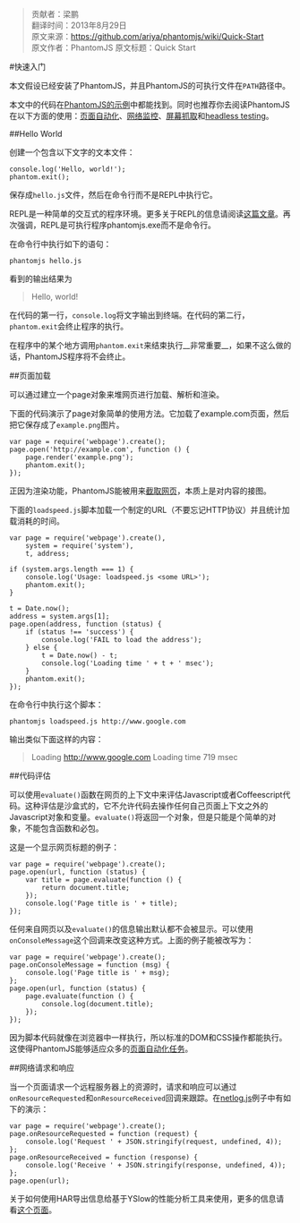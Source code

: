 > 贡献者：梁鹏  
> 翻译时间：2013年8月29日  
> 原文来源：https://github.com/ariya/phantomjs/wiki/Quick-Start  
> 原文作者：PhantomJS
> 原文标题：Quick Start  

#快速入门

本文假设已经安装了PhantomJS，并且PhantomJS的可执行文件在`PATH`路径中。

本文中的代码在[PhantomJS的示例](https://github.com/ariya/phantomjs/wiki/Examples)中都能找到。同时也推荐你去阅读PhantomJS在以下方面的使用：[页面自动化](https://github.com/ariya/phantomjs/wiki/Page-Automation)、[网络监控](https://github.com/ariya/phantomjs/wiki/Network-Monitoring)、[屏幕抓取](https://github.com/ariya/phantomjs/wiki/Screen-Capture)和[headless testing](https://github.com/ariya/phantomjs/wiki/Headless-Testing)。

##Hello World

创建一个包含以下文字的文本文件：

```
console.log('Hello, world!');
phantom.exit();
```

保存成`hello.js`文件，然后在命令行而不是REPL中执行它。

REPL是一种简单的交互式的程序环境。更多关于REPL的信息请阅读[这篇文章](https://github.com/ariya/phantomjs/wiki/REPL)。再次强调，REPL是可执行程序phantomjs.exe而不是命令行。

在命令行中执行如下的语句：

```
phantomjs hello.js
```

看到的输出结果为

> Hello, world!

在代码的第一行，`console.log`将文字输出到终端。在代码的第二行，`phantom.exit`会终止程序的执行。

在程序中的某个地方调用`phantom.exit`来结束执行__非常重要__，如果不这么做的话，PhantomJS程序将不会终止。

##页面加载

可以通过建立一个page对象来堆网页进行加载、解析和渲染。

下面的代码演示了page对象简单的使用方法。它加载了example.com页面，然后把它保存成了`example.png`图片。

```
var page = require('webpage').create();
page.open('http://example.com', function () {
    page.render('example.png');
    phantom.exit();
});
```

正因为渲染功能，PhantomJS能被用来[截取网页](https://github.com/ariya/phantomjs/wiki/Screen-Capture)，本质上是对内容的接图。

下面的`loadspeed.js`脚本加载一个制定的URL（不要忘记HTTP协议）并且统计加载消耗的时间。

```
var page = require('webpage').create(),
    system = require('system'),
    t, address;

if (system.args.length === 1) {
    console.log('Usage: loadspeed.js <some URL>');
    phantom.exit();
}

t = Date.now();
address = system.args[1];
page.open(address, function (status) {
    if (status !== 'success') {
        console.log('FAIL to load the address');
    } else {
        t = Date.now() - t;
        console.log('Loading time ' + t + ' msec');
    }
    phantom.exit();
});
```

在命令行中执行这个脚本：

```
phantomjs loadspeed.js http://www.google.com
```

输出类似下面这样的内容：

> Loading http://www.google.com Loading time 719 msec

##代码评估

可以使用`evaluate()`函数在网页的上下文中来评估Javascript或者Coffeescript代码。这种评估是沙盒式的，它不允许代码去操作任何自己页面上下文之外的Javascript对象和变量。`evaluate()`将返回一个对象，但是只能是个简单的对象，不能包含函数和必包。

这是一个显示网页标题的例子：

```
var page = require('webpage').create();
page.open(url, function (status) {
    var title = page.evaluate(function () {
        return document.title;
    });
    console.log('Page title is ' + title);
});
```

任何来自网页以及`evaluate()`的信息输出默认都不会被显示。可以使用`onConsoleMessage`这个回调来改变这种方式。上面的例子能被改写为：

```
var page = require('webpage').create();
page.onConsoleMessage = function (msg) {
    console.log('Page title is ' + msg);
};
page.open(url, function (status) {
    page.evaluate(function () {
        console.log(document.title);
    });
});
```

因为脚本代码就像在浏览器中一样执行，所以标准的DOM和CSS操作都能执行。这使得PhantomJS能够适应众多的[页面自动化任务](https://github.com/ariya/phantomjs/wiki/Page-Automation)。

##网络请求和响应

当一个页面请求一个远程服务器上的资源时，请求和响应可以通过`onResourceRequested`和`onResourceReceived`回调来跟踪。在[netlog.js](https://github.com/ariya/phantomjs/blob/master/examples/netlog.js)例子中有如下的演示：

```
var page = require('webpage').create();
page.onResourceRequested = function (request) {
    console.log('Request ' + JSON.stringify(request, undefined, 4));
};
page.onResourceReceived = function (response) {
    console.log('Receive ' + JSON.stringify(response, undefined, 4));
};
page.open(url);
```

关于如何使用HAR导出信息给基于YSlow的性能分析工具来使用，更多的信息请看[这个页面](https://github.com/ariya/phantomjs/wiki/Network-Monitoring)。
